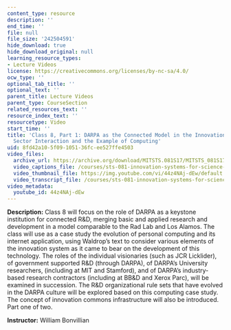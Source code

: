 ```yaml
---
content_type: resource
description: ''
end_time: ''
file: null
file_size: '242504591'
hide_download: true
hide_download_original: null
learning_resource_types:
- Lecture Videos
license: https://creativecommons.org/licenses/by-nc-sa/4.0/
ocw_type: ''
optional_tab_title: ''
optional_text: ''
parent_title: Lecture Videos
parent_type: CourseSection
related_resources_text: ''
resource_index_text: ''
resourcetype: Video
start_time: ''
title: 'Class 8, Part 1: DARPA as the Connected Model in the Innovation System & Government-Private
  Sector Interaction and the Example of Computing'
uid: 8fd42a10-5f09-1051-36fc-ee527ffe4503
video_files:
  archive_url: https://archive.org/download/MITSTS.081S17/MITSTS_081S17_Class08_1_300k.mp4
  video_captions_file: /courses/sts-081-innovation-systems-for-science-technology-energy-manufacturing-and-health-spring-2017/7460cd24daef577f831936c0c869cb12_44z4NAj-dEw.vtt
  video_thumbnail_file: https://img.youtube.com/vi/44z4NAj-dEw/default.jpg
  video_transcript_file: /courses/sts-081-innovation-systems-for-science-technology-energy-manufacturing-and-health-spring-2017/99a8d67a202b25ca5c38b0880e2dcaf1_44z4NAj-dEw.pdf
video_metadata:
  youtube_id: 44z4NAj-dEw
---
```


**Description:** Class 8 will focus on the role of DARPA as a keystone institution for connected R&D, merging basic and applied research and development in a model comparable to the Rad Lab and Los Alamos. The class will use as a case study the evolution of personal computing and its internet application, using Waldrop’s text to consider various elements of the innovation system as it came to bear on the development of this technology. The roles of the individual visionaries (such as JCR Licklider), of government supported R&D (through DARPA), of DARPA’s University researchers, (including at MIT and Stamford), and of DARPA’s industry-based research contractors (including at BB&D and Xerox Parc), will be examined in succession. The R&D organizational rule sets that have evolved in the DARPA culture will be explored based on this computing case study. The concept of innovation commons infrastructure will also be introduced. Part one of two.

**Instructor:** William Bonvillian

